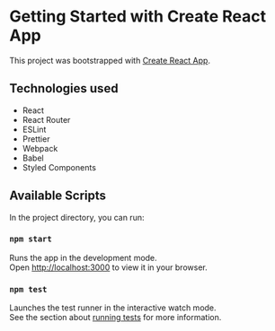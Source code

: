 # Getting Started with Create React App

This project was bootstrapped with [Create React App](https://github.com/facebook/create-react-app).

## Technologies used
- React
- React Router
- ESLint
- Prettier
- Webpack
- Babel
- Styled Components

## Available Scripts

In the project directory, you can run:

### `npm start`

Runs the app in the development mode.\
Open [http://localhost:3000](http://localhost:3000) to view it in your browser.

### `npm test`

Launches the test runner in the interactive watch mode.\
See the section about [running tests](https://facebook.github.io/create-react-app/docs/running-tests) for more information.
